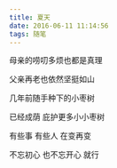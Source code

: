 ```yaml
---
title: 夏天
date: 2016-06-11 11:14:56
tags: 随笔
---
```

母亲的唠叨多烦也都是真理

父亲再老也依然坚挺如山

几年前随手种下的小枣树

已经成荫 庇护更多小小枣树

有些事 有些人 在变再变

不忘初心 也不忘开心 就行

